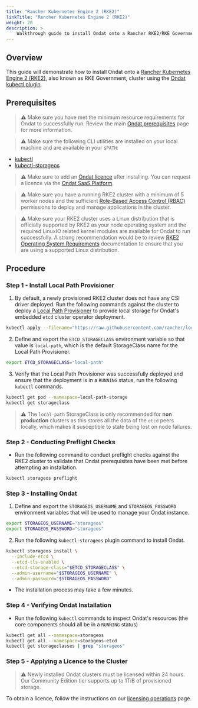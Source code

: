```yaml
---
title: "Rancher Kubernetes Engine 2 (RKE2)"
linkTitle: "Rancher Kubernetes Engine 2 (RKE2)"
weight: 20
description: >
    Walkthrough guide to install Ondat onto a Rancher RKE2/RKE Government Cluster
---
```


## Overview

This guide will demonstrate how to install Ondat onto a [Rancher Kubernetes Engine 2 (RKE2)](https://docs.rke2.io/), also known as RKE Government, cluster using the [Ondat kubectl plugin](/docs/reference/kubectl-plugin/).

## Prerequisites

> ⚠️ Make sure you have met the minimum resource requirements for Ondat to successfully run. Review the main [Ondat prerequisites](/docs/prerequisites/) page for more information.

> ⚠️ Make sure the following CLI utilities are installed on your local machine and are available in your `$PATH`:

* [kubectl](https://kubernetes.io/docs/tasks/tools/#kubectl)
* [kubectl-storageos](/docs/reference/kubectl-plugin/)

> ⚠️ Make sure to add an [Ondat licence](/docs/operations/licensing/) after installing. You can request a licence via the [Ondat SaaS Platform](https://portal.ondat.io/).

> ⚠️ Make sure you have a running RKE2 cluster with a minimum of 5 worker nodes and the sufficient [Role-Based Access Control (RBAC)](https://kubernetes.io/docs/reference/access-authn-authz/rbac/) permissions to deploy and manage applications in the cluster.

> ⚠️ Make sure your RKE2 cluster uses a Linux distribution that is officially supported by RKE2 as your node operating system and the required LinuxIO related kernel modules are available for Ondat to run successfully. A strong recommendation would be to review [RKE2 Operating System Requirements](https://docs.rke2.io/install/requirements) documentation to ensure that you are using a supported Linux distribution.

## Procedure

### Step 1 - Install Local Path Provisioner

1. By default, a newly provisioned RKE2 cluster does not have any CSI driver deployed. Run the following commands against the cluster to deploy a [Local Path Provisioner](https://github.com/rancher/local-path-provisioner) to provide local storage for Ondat's embedded `etcd` cluster operator deployment.

```bash
kubectl apply --filename="https://raw.githubusercontent.com/rancher/local-path-provisioner/v0.0.21/deploy/local-path-storage.yaml"
```

2. Define and export the `ETCD_STORAGECLASS` environment variable so that value is `local-path`, which is the default StorageClass name for the Local Path Provisioner.

```bash
export ETCD_STORAGECLASS="local-path"
```

3. Verify that the Local Path Provisioner was successfully deployed and ensure that the deployment is in a  `RUNNING`  status, run the following  `kubectl`  commands.

```bash
kubectl get pod --namespace=local-path-storage
kubectl get storageclass
```

> ⚠️ The `local-path` StorageClass is only recommended for **non production** clusters as this stores all the data of the `etcd` peers locally, which makes it susceptible to state being lost on node failures.

### Step 2 - Conducting Preflight Checks

* Run the following command to conduct preflight checks against the RKE2 cluster to validate that Ondat prerequisites have been met before attempting an installation.

```bash
kubectl storageos preflight
```

### Step 3 - Installing Ondat

1. Define and export the `STORAGEOS_USERNAME` and `STORAGEOS_PASSWORD` environment variables that will be used to manage your Ondat instance.

```bash
export STORAGEOS_USERNAME="storageos"
export STORAGEOS_PASSWORD="storageos"
```

2. Run the following  `kubectl-storageos` plugin command to install Ondat.

```bash
kubectl storageos install \
  --include-etcd \
  --etcd-tls-enabled \
  --etcd-storage-class="$ETCD_STORAGECLASS" \
  --admin-username="$STORAGEOS_USERNAME" \
  --admin-password="$STORAGEOS_PASSWORD"
```

* The installation process may take a few minutes.

### Step 4 - Verifying Ondat Installation

* Run the following `kubectl` commands to inspect Ondat's resources (the core components should all be in a `RUNNING` status)

```bash
kubectl get all --namespace=storageos
kubectl get all --namespace=storageos-etcd
kubectl get storageclasses | grep "storageos"
```

### Step 5 - Applying a Licence to the Cluster

> ⚠️ Newly installed Ondat clusters must be licensed within 24 hours. Our Community Edition tier supports up to 1TiB of provisioned storage.

To obtain a licence, follow the instructions on our [licensing operations](/docs/operations/licensing) page.
